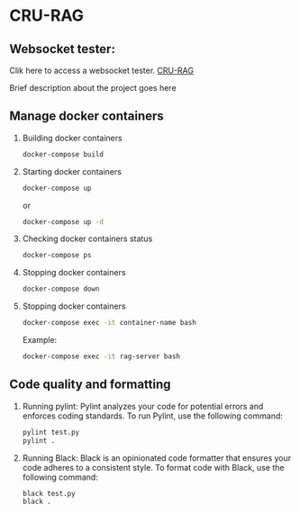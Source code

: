 # CRU-RAG

## Websocket tester:
Clik here to access a websocket tester.
[CRU-RAG](https://piehost.com/websocket-tester)


Brief description about the project goes here

## Manage docker containers

1. Building docker containers

    ```bash
    docker-compose build
    ```

2. Starting docker containers

    ```bash
   docker-compose up
    ```
   or
    ```bash
   docker-compose up -d
    ```
3. Checking docker containers status

    ```bash
   docker-compose ps
    ```

4. Stopping docker containers 

    ```bash
   docker-compose down
    ```

5. Stopping docker containers

    ```bash
   docker-compose exec -it container-name bash
    ```
   Example: 

   ```bash
   docker-compose exec -it rag-server bash
    ```

## Code quality and formatting

1. Running pylint: Pylint analyzes your code for potential errors and enforces coding standards. To run Pylint, use the following command:

    ```bash
    pylint test.py
    pylint .
    ```

2. Running Black: Black is an opinionated code formatter that ensures your code adheres to a consistent style. To format code with Black, use the following command:

    ```bash
    black test.py
    black .
    ```
